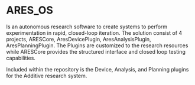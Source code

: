 # ARES_OS
Is an autonomous research software to create systems to perform experimentation in rapid, closed-loop iteration. 
The solution consist of 4 projects, ARESCore, AresDevicePlugin, AresAnalysisPlugin, AresPlanningPlugin. The Plugins are customized to the 
research resources while ARESCore provides the structured interface and closed loop testing capabilities.

Included within the repository is the Device, Analysis, and Planning plugins for the Additive research system.
